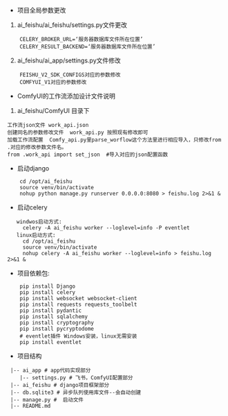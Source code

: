 + 项目全局参数更改
1.   ai_feishu/ai_feishu/settings.py文件更改
```
    CELERY_BROKER_URL=‘服务器数据库文件所在位置’
    CELERY_RESULT_BACKEND=‘服务器数据库文件所在位置’
```
2.  ai_feishu/ai_app/settings.py文件修改
```angular2html
    FEISHU_V2_SDK_CONFIGS对应的参数修改
    COMFYUI_V1对应的参数修改
```
+ ComfyUI的工作流添加设计文件说明
1. ai_feishu/ComfyUI 目录下
```angular2html
工作流json文件 work_api.json
创建同名的参数修改文件  work_api.py 按照现有修改即可
加载工作流配置  Comfy_api.py里parse_worflow这个方法里进行相应导入，只修改from .对应的修改参数文件名。
from .work_api import set_json  #导入对应的json配置函数
```

+ 启动django
```
    cd /opt/ai_feishu
    source venv/bin/activate
    nohup python manage.py runserver 0.0.0.0:8080 > feishu.log 2>&1 & 
 ```
+ 启动celery
```
   windwos启动方式:  
     celery -A ai_feishu worker --loglevel=info -P eventlet  
   linux启动方式: 
     cd /opt/ai_feishu
     source venv/bin/activate 
     nohup celery -A ai_feishu worker --loglevel=info > feishu.log 2>&1 & 
```
+ 项目依赖包:  
```angular2html
    pip install Django  
    pip install celery  
    pip install websocket websocket-client
    pip install requests requests_toolbelt
    pip install pydantic
    pip install sqlalchemy
    pip install cryptography
    pip install pycryptodome
    # eventlet插件 Windows安装，linux无需安装
    pip install eventlet
```
+ 项目结构  
```angular2html
 |-- ai_app # app代码实现部分
    |-- settings.py # 飞书，ComfyUI配置部分
 |-- ai_feishu # django项目框架部分
 |-- db.sqlite3 # 异步队列使用库文件--会自动创建
 |-- manage.py #  启动文件
 |-- README.md
```

